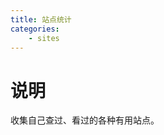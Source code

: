 ```yaml
---
title: 站点统计
categories: 
    - sites
---
```


<!-- {% aplayer "亡灵序曲" "Mike Zhou" "http://music.163.com/song/media/outer/url?id=476592630.mp3" "http://p1.music.126.net/DsTgTai5LwLu89v64XARzA==/109951162922613259.jpg?param=130y130" "autoplay" %} -->

# 说明
收集自己查过、看过的各种有用站点。

